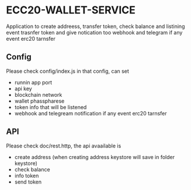 # ECC20-WALLET-SERVICE
Application to create addreess, transfer token, check balance and listining event trasnfer token and give notication too webhook and telegram if any event erc20 tarnsfer

## Config
Please check config/index.js in that config, can set 
- runnin app port
- api key
- blockchain network
- wallet phasspharese
- token info that will be listened 
- webhook and telegream notification if any event erc20 tarnsfer 

## API
Please check doc/rest.http, the api avaailable is
- create address  (when creating address keystore will save in folder keystore)
- check balance
- info token
- send token
